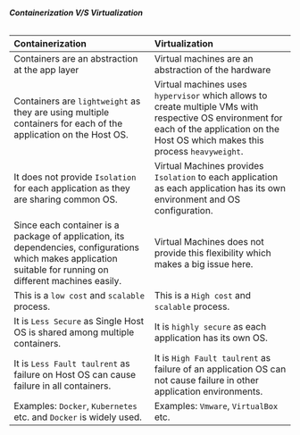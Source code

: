 ###### _**Containerization V/S Virtualization**_

| Containerization                                                                                                                                              | Virtualization                                                                                                                                                                           |
|:--------------------------------------------------------------------------------------------------------------------------------------------------------------|:-----------------------------------------------------------------------------------------------------------------------------------------------------------------------------------------|
| Containers are an abstraction at the app layer                                                                                                                | Virtual machines are an abstraction of the hardware                                                                                                                                      |
| Containers are `lightweight` as they are using multiple containers for each of the application on the Host OS.                                                | Virtual machines uses `hypervisor` which allows to create multiple VMs with respective OS environment for each of the application on the Host OS which makes this process `heavyweight`. |
| It does not provide `Isolation` for each application as they are sharing common OS.                                                                           | Virtual Machines provides `Isolation` to each application as each application has its own environment and OS configuration.                                                              |
| Since each container is a package of application, its dependencies, configurations which makes application suitable for running on different machines easily. | Virtual Machines does not provide this flexibility which makes a big issue here.                                                                                                         |
| This is a `low cost` and `scalable` process.                                                                                                                  | This is a `High cost` and `scalable` process.                                                                                                                                            |
| It is `Less Secure` as Single Host OS is shared among multiple containers.                                                                                    | It is `highly secure` as each application has its own OS.                                                                                                                                |
| It is `Less Fault taulrent` as failure on Host OS can cause failure in all containers.                                                                        | It is `High Fault taulrent` as failure of an application OS can not cause failure in other application environments.                                                                     |
| Examples: `Docker`, `Kubernetes` etc. and `Docker` is widely used.                                                                                            | Examples: `Vmware`, `VirtualBox` etc.                                                                                                                                                    |


